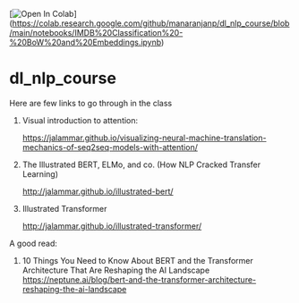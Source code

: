 
[![Open In Colab](https://colab.research.google.com/assets/colab-badge.svg)]
(https://colab.research.google.com/github/manaranjanp/dl_nlp_course/blob/main/notebooks/IMDB%20Classification%20-%20BoW%20and%20Embeddings.ipynb)



# dl_nlp_course

Here are few links to go through in the class

1. Visual introduction to attention:

    https://jalammar.github.io/visualizing-neural-machine-translation-mechanics-of-seq2seq-models-with-attention/

2. The Illustrated BERT, ELMo, and co. (How NLP Cracked Transfer Learning)

    http://jalammar.github.io/illustrated-bert/

3. Illustrated Transformer

    http://jalammar.github.io/illustrated-transformer/



A good read:

1. 10 Things You Need to Know About BERT and the Transformer Architecture That Are Reshaping the AI Landscape 
    https://neptune.ai/blog/bert-and-the-transformer-architecture-reshaping-the-ai-landscape
    
    
